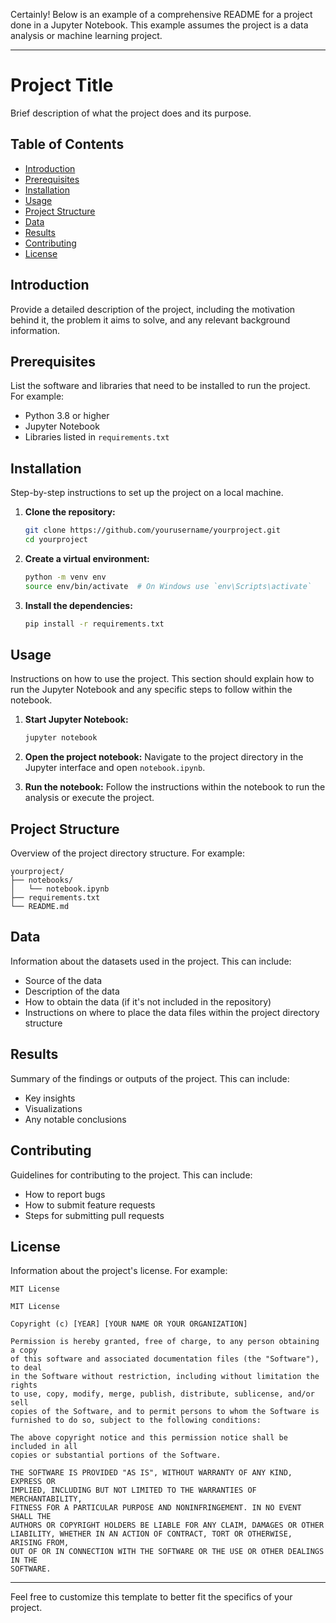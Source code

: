 Certainly! Below is an example of a comprehensive README for a project done in a Jupyter Notebook. This example assumes the project is a data analysis or machine learning project.

---

# Project Title

Brief description of what the project does and its purpose.

## Table of Contents
- [Introduction](#introduction)
- [Prerequisites](#prerequisites)
- [Installation](#installation)
- [Usage](#usage)
- [Project Structure](#project-structure)
- [Data](#data)
- [Results](#results)
- [Contributing](#contributing)
- [License](#license)

## Introduction
Provide a detailed description of the project, including the motivation behind it, the problem it aims to solve, and any relevant background information.

## Prerequisites
List the software and libraries that need to be installed to run the project. For example:

- Python 3.8 or higher
- Jupyter Notebook
- Libraries listed in `requirements.txt`

## Installation
Step-by-step instructions to set up the project on a local machine.

1. **Clone the repository:**
   ```sh
   git clone https://github.com/yourusername/yourproject.git
   cd yourproject
   ```

2. **Create a virtual environment:**
   ```sh
   python -m venv env
   source env/bin/activate  # On Windows use `env\Scripts\activate`
   ```

3. **Install the dependencies:**
   ```sh
   pip install -r requirements.txt
   ```

## Usage
Instructions on how to use the project. This section should explain how to run the Jupyter Notebook and any specific steps to follow within the notebook.

1. **Start Jupyter Notebook:**
   ```sh
   jupyter notebook
   ```

2. **Open the project notebook:**
   Navigate to the project directory in the Jupyter interface and open `notebook.ipynb`.

3. **Run the notebook:**
   Follow the instructions within the notebook to run the analysis or execute the project.

## Project Structure
Overview of the project directory structure. For example:

```
yourproject/
├── notebooks/
│   └── notebook.ipynb
├── requirements.txt
└── README.md
```

## Data
Information about the datasets used in the project. This can include:

- Source of the data
- Description of the data
- How to obtain the data (if it's not included in the repository)
- Instructions on where to place the data files within the project directory structure

## Results
Summary of the findings or outputs of the project. This can include:

- Key insights
- Visualizations
- Any notable conclusions

## Contributing
Guidelines for contributing to the project. This can include:

- How to report bugs
- How to submit feature requests
- Steps for submitting pull requests

## License
Information about the project's license. For example:

```
MIT License

MIT License

Copyright (c) [YEAR] [YOUR NAME OR YOUR ORGANIZATION]

Permission is hereby granted, free of charge, to any person obtaining a copy
of this software and associated documentation files (the "Software"), to deal
in the Software without restriction, including without limitation the rights
to use, copy, modify, merge, publish, distribute, sublicense, and/or sell
copies of the Software, and to permit persons to whom the Software is
furnished to do so, subject to the following conditions:

The above copyright notice and this permission notice shall be included in all
copies or substantial portions of the Software.

THE SOFTWARE IS PROVIDED "AS IS", WITHOUT WARRANTY OF ANY KIND, EXPRESS OR
IMPLIED, INCLUDING BUT NOT LIMITED TO THE WARRANTIES OF MERCHANTABILITY,
FITNESS FOR A PARTICULAR PURPOSE AND NONINFRINGEMENT. IN NO EVENT SHALL THE
AUTHORS OR COPYRIGHT HOLDERS BE LIABLE FOR ANY CLAIM, DAMAGES OR OTHER
LIABILITY, WHETHER IN AN ACTION OF CONTRACT, TORT OR OTHERWISE, ARISING FROM,
OUT OF OR IN CONNECTION WITH THE SOFTWARE OR THE USE OR OTHER DEALINGS IN THE
SOFTWARE.

```

---

Feel free to customize this template to better fit the specifics of your project.
